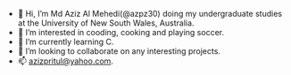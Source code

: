 - 👋 Hi, I’m Md Aziz Al Mehedi(@azpz30) doing my undergraduate studies at the University of New South Wales, Australia.
- 👀 I’m interested in cooding, cooking and playing soccer.
- 🌱 I’m currently learning C.
- 💞️ I’m looking to collaborate on any interesting projects.
- 📫 azizpritul@yahoo.com.

<!---
azpz30/azpz30 is a ✨ special ✨ repository because its `README.md` (this file) appears on your GitHub profile.
You can click the Preview link to take a look at your changes.
--->
